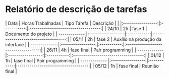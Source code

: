 # Relatório de descrição de tarefas

| Data          | Horas Trabalhadas | Tipo Tarefa | Descrição                           |
|               |:-----------------:|:-----------:|:-----------------------------------:|
| 24/10         | 2h                | fase 1      | Documento do projeto                |
| ------------- |:-----------------:|:-----------:|:-----------------------------------:|
| 05/11         | 2h                | fase 2      | Auxílio na produção da interface    |
| ------------- |:-----------------:|:-----------:|:-----------------------------------:|
| 26/11         | 4h                | fase final  | Pair programming                    |
| ------------- |:-----------------:|:-----------:|:-----------------------------------:|
| 01/12         | 1h                | fase final  | Pair programming                    |
| ------------- |:-----------------:|:-----------:|:-----------------------------------:|
| 05/12         | 1h                | fase final  | Reunião final                       |
